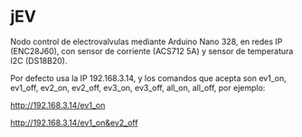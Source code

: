 jEV
===

Nodo control de electrovalvulas mediante Arduino Nano 328, en redes IP (ENC28J60), con sensor
de corriente (ACS712 5A) y sensor de temperatura I2C (DS18B20).

Por defecto usa la IP 192.168.3.14, y los comandos que acepta son ev1_on, ev1_off, ev2_on, ev2_off,
ev3_on, ev3_off, all_on, all_off, por ejemplo:

http://192.168.3.14/ev1_on

http://192.168.3.14/ev1_on&ev2_off

